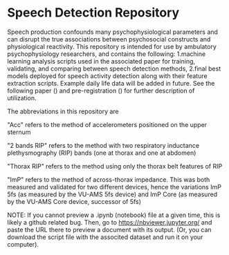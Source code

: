 # Speech Detection Repository
Speech production confounds many psychophysiological parameters and can disrupt the true associations between psychosocial constructs and physiological reactivity. This repository ıs intended for use by ambulatory psychophysiology researchers, and contains the following: 1.machine learning analysis scripts used in the associated paper for training, validating, and comparing between speech detection methods, 2.final best models deployed for speech activity detection along with their feature extraction scripts. Example daily life data will be added in future. See the following paper () and pre-registration () for further description of utilization.

The abbreviations in this repository are

"Acc" refers to the method of accelerometers positioned on the upper sternum

"2 bands RIP" refers to the method with two respiratory inductance plethysmography (RIP) bands (one at thorax and one at abdomen)

"Thorax RIP" refers to the method using only the thorax belt features of RIP

"ImP" refers to the method of across-thorax impedance. This was both measured and validated for two different devices, hence the variations ImP 5fs (as measured by the VU-AMS 5fs device) and ImP Core (as measured by the VU-AMS Core device, successor of 5fs)


NOTE: If you cannot preview a .ipynb (notebook) file at a given time, this is likely a github related bug. Then, go to https://nbviewer.jupyter.org/ and paste the URL there to preview a document with its output. (Or, you can download the script file with the associted dataset and run it on your computer).
